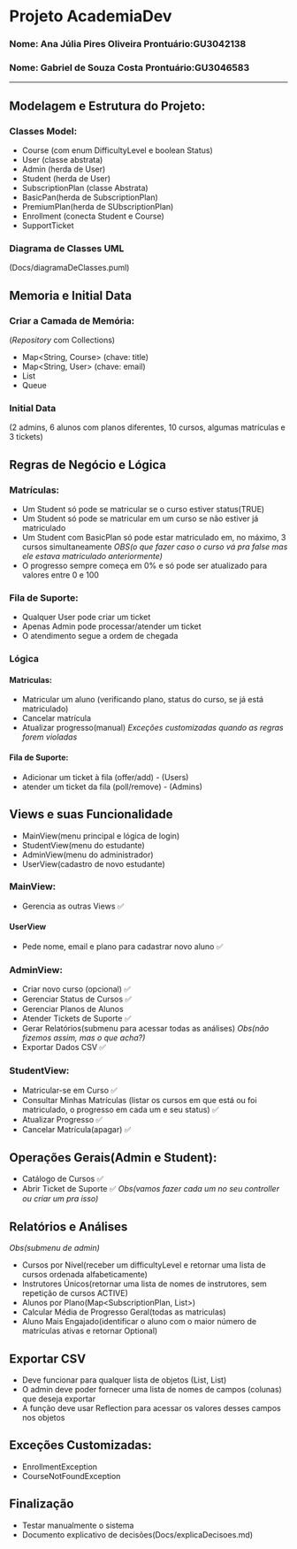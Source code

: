 # Projeto AcademiaDev
### Nome: Ana Júlia Pires Oliveira   Prontuário:GU3042138
### Nome: Gabriel de Souza Costa     Prontuário:GU3046583
---

## Modelagem e Estrutura do Projeto:
### Classes Model:
- Course (com enum DifficultyLevel e boolean Status)
- User (classe abstrata)
- Admin (herda de User)
- Student (herda de User)
- SubscriptionPlan (classe Abstrata)
- BasicPan(herda de SubscriptionPlan)
- PremiumPlan(herda de SUbscriptionPlan)
- Enrollment (conecta Student e Course)
- SupportTicket
### Diagrama de Classes UML
(Docs/diagramaDeClasses.puml)

## Memoria e Initial Data
### Criar a Camada de Memória:
(*Repository* com Collections)
- Map<String, Course> (chave: title)
- Map<String, User> (chave: email)
- List<Enrollment>
- Queue<SupportTicket>
### Initial Data
(2 admins, 6 alunos com planos diferentes, 10 cursos, algumas matrículas e 3 tickets)

## Regras de Negócio e Lógica
### Matrículas:
- Um Student só pode se matricular se o curso estiver status(TRUE)
- Um Student só pode se matricular em um curso se não estiver já matriculado
- Um Student com BasicPlan só pode estar matriculado em, no máximo, 3 cursos simultaneamente
*OBS(o que fazer caso o curso vá pra false mas ele estava matriculado anteriormente)* 
- O progresso sempre começa em 0% e só pode ser atualizado para valores entre 0 e 100
### Fila de Suporte:
- Qualquer User pode criar um ticket
- Apenas Admin pode processar/atender um ticket
- O atendimento segue a ordem de chegada
### Lógica
#### Matriculas:
- Matricular um aluno (verificando plano, status do curso, se já está matriculado)
- Cancelar matrícula
- Atualizar progresso(manual)
*Exceções customizadas quando as regras forem violadas*
#### Fila de Suporte:
- Adicionar um ticket à fila (offer/add) - (Users)
- atender um ticket da fila (poll/remove) - (Admins)

## Views e suas Funcionalidade
- MainView(menu principal e lógica de login)
- StudentView(menu do estudante) 
- AdminView(menu do administrador)
- UserView(cadastro de novo estudante)
### MainView:
- Gerencia as outras Views ✅
#### UserView
- Pede nome, email e plano para cadastrar novo aluno ✅
### AdminView:
- Criar novo curso (opcional) ✅
- Gerenciar Status de Cursos  ✅
- Gerenciar Planos de Alunos    
- Atender Tickets de Suporte  ✅
- Gerar Relatórios(submenu para acessar todas as análises)
*Obs(não fizemos assim, mas o que acha?)*
- Exportar Dados CSV ✅
### StudentView:
- Matricular-se em Curso ✅
- Consultar Minhas Matrículas (listar os cursos em que está ou foi matriculado, o progresso em cada um e seu status) ✅
- Atualizar Progresso ✅
- Cancelar Matrícula(apagar) ✅
## Operações Gerais(Admin e Student):
- Catálogo de Cursos ✅
- Abrir Ticket de Suporte ✅
*Obs(vamos fazer cada um no seu controller ou criar um pra isso)*

## Relatórios e Análises
*Obs(submenu de admin)*
- Cursos por Nível(receber um difficultyLevel e retornar uma lista de cursos ordenada alfabeticamente)
- Instrutores Únicos(retornar uma lista de nomes de instrutores, sem repetição de cursos ACTIVE)
- Alunos por Plano(Map<SubscriptionPlan, List<Student>>)
- Calcular Média de Progresso Geral(todas as matriculas)
- Aluno Mais Engajado(identificar o aluno com o maior número de matrículas ativas e retornar Optional<Student>)

## Exportar CSV
- Deve funcionar para qualquer lista de objetos (List<Course>, List<Student>)
- O admin deve poder fornecer uma lista de nomes de campos (colunas) que deseja exportar
- A função deve usar Reflection para acessar os valores desses campos nos objetos

## Exceções Customizadas:
- EnrollmentException
- CourseNotFoundException

## Finalização
- Testar manualmente o sistema
- Documento explicativo de decisões(Docs/explicaDecisoes.md)
